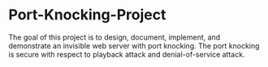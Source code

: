 # Port-Knocking-Project
The goal of this project is to design, document, implement, and demonstrate an invisible web server with port knocking. The port knocking is secure with respect to playback attack and denial-of-service attack. 
